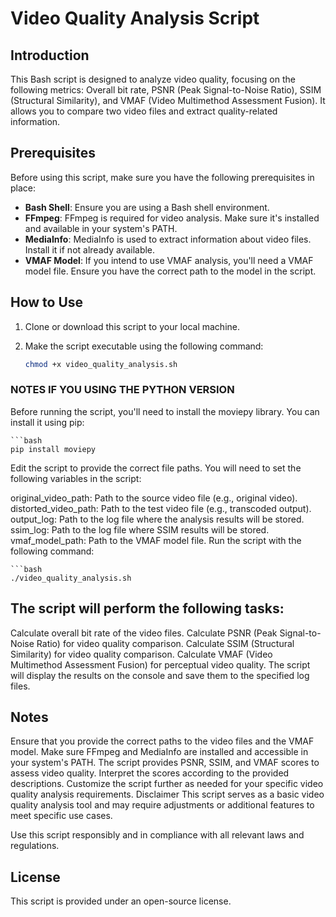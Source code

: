 # Video Quality Analysis Script

## Introduction

This Bash script is designed to analyze video quality, focusing on the following metrics: Overall bit rate, PSNR (Peak Signal-to-Noise Ratio), SSIM (Structural Similarity), and VMAF (Video Multimethod Assessment Fusion). It allows you to compare two video files and extract quality-related information.

## Prerequisites

Before using this script, make sure you have the following prerequisites in place:

- **Bash Shell**: Ensure you are using a Bash shell environment.
- **FFmpeg**: FFmpeg is required for video analysis. Make sure it's installed and available in your system's PATH.
- **MediaInfo**: MediaInfo is used to extract information about video files. Install it if not already available.
- **VMAF Model**: If you intend to use VMAF analysis, you'll need a VMAF model file. Ensure you have the correct path to the model in the script.

## How to Use

1. Clone or download this script to your local machine.

2. Make the script executable using the following command:

   ```bash
   chmod +x video_quality_analysis.sh

### NOTES IF YOU USING THE PYTHON VERSION

Before running the script, you'll need to install the moviepy library. You can install it using pip:

    ```bash
    pip install moviepy

Edit the script to provide the correct file paths. You will need to set the following variables in the script:

original_video_path: Path to the source video file (e.g., original video).
distorted_video_path: Path to the test video file (e.g., transcoded output).
output_log: Path to the log file where the analysis results will be stored.
ssim_log: Path to the log file where SSIM results will be stored.
vmaf_model_path: Path to the VMAF model file.
Run the script with the following command:

    ```bash
    ./video_quality_analysis.sh
    
## The script will perform the following tasks:

Calculate overall bit rate of the video files.
Calculate PSNR (Peak Signal-to-Noise Ratio) for video quality comparison.
Calculate SSIM (Structural Similarity) for video quality comparison.
Calculate VMAF (Video Multimethod Assessment Fusion) for perceptual video quality.
The script will display the results on the console and save them to the specified log files.

## Notes
Ensure that you provide the correct paths to the video files and the VMAF model.
Make sure FFmpeg and MediaInfo are installed and accessible in your system's PATH.
The script provides PSNR, SSIM, and VMAF scores to assess video quality. Interpret the scores according to the provided descriptions.
Customize the script further as needed for your specific video quality analysis requirements.
Disclaimer
This script serves as a basic video quality analysis tool and may require adjustments or additional features to meet specific use cases.

Use this script responsibly and in compliance with all relevant laws and regulations.

## License
This script is provided under an open-source license.
